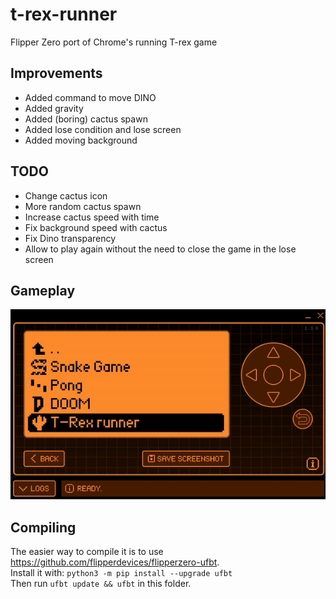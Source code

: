 # t-rex-runner
Flipper Zero port of Chrome's running T-rex game

## Improvements
- Added command to move DINO
- Added gravity
- Added (boring) cactus spawn
- Added lose condition and lose screen
- Added moving background

## TODO
- Change cactus icon
- More random cactus spawn
- Increase cactus speed with time
- Fix background speed with cactus
- Fix Dino transparency
- Allow to play again without the need to close the game in the lose screen

## Gameplay
![image](video.gif)

## Compiling

The easier way to compile it is to use https://github.com/flipperdevices/flipperzero-ufbt.   
Install it with: ```python3 -m pip install --upgrade ufbt```     
Then run ```ufbt update && ufbt``` in this folder.
